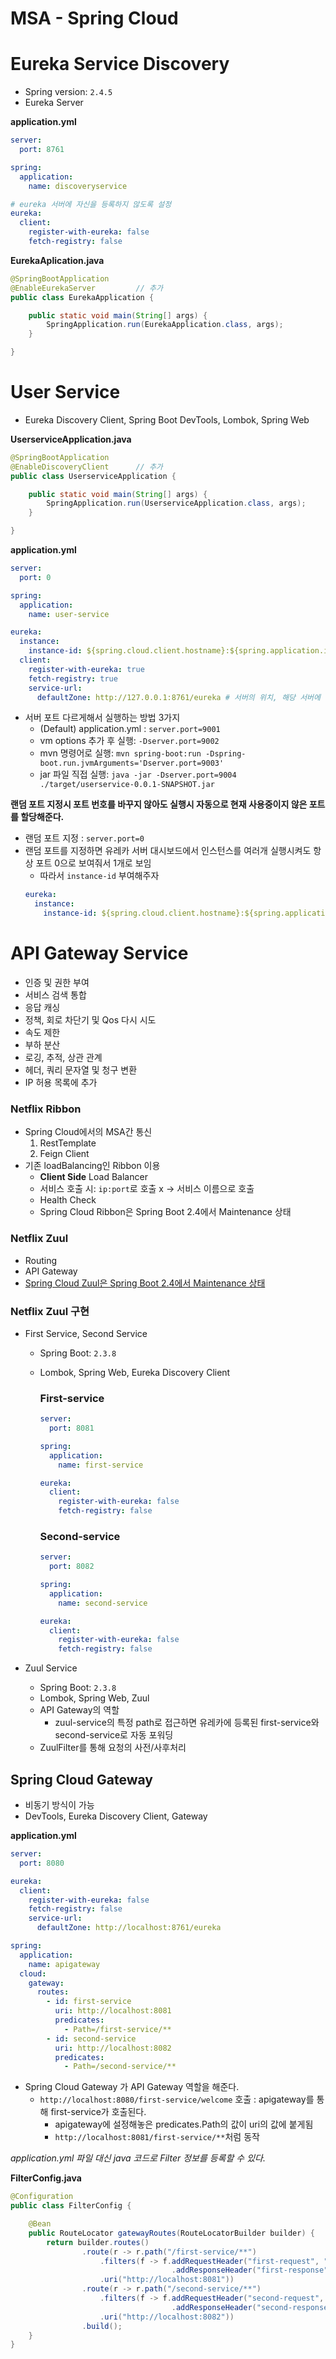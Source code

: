 # MSA - Spring Cloud

# Eureka Service Discovery

- Spring version: `2.4.5`
- Eureka Server

**application.yml**

```yaml
server:
  port: 8761

spring:
  application:
    name: discoveryservice

# eureka 서버에 자신을 등록하지 않도록 설정
eureka:
  client:
    register-with-eureka: false
    fetch-registry: false
```

**EurekaAplication.java**

```java
@SpringBootApplication
@EnableEurekaServer         // 추가
public class EurekaApplication {

    public static void main(String[] args) {
        SpringApplication.run(EurekaApplication.class, args);
    }

}

```

# User Service

- Eureka Discovery Client, Spring Boot DevTools, Lombok, Spring Web

**UserserviceApplication.java**

```java
@SpringBootApplication
@EnableDiscoveryClient      // 추가
public class UserserviceApplication {

    public static void main(String[] args) {
        SpringApplication.run(UserserviceApplication.class, args);
    }

}
```

**application.yml**

```yaml
server:
  port: 0

spring:
  application:
    name: user-service

eureka:
  instance:
    instance-id: ${spring.cloud.client.hostname}:${spring.application.instance-id:${random.value}}
  client:
    register-with-eureka: true
    fetch-registry: true
    service-url:
      defaultZone: http://127.0.0.1:8761/eureka # 서버의 위치, 해당 서버에 유레카 클라이언트 등록
```

- 서버 포트 다르게해서 실행하는 방법 3가지
  - (Default) application.yml : `server.port=9001`
  - vm options 추가 후 실행: `-Dserver.port=9002`
  - mvn 명령어로 실행: `mvn spring-boot:run -Dspring-boot.run.jvmArguments='Dserver.port=9003'`
  - jar 파일 직접 실행: `java -jar -Dserver.port=9004 ./target/userservice-0.0.1-SNAPSHOT.jar`

**랜덤 포트 지정시 포트 번호를 바꾸지 않아도 실행시 자동으로 현재 사용중이지 않은 포트를 할당해준다.**

- 랜덤 포트 지정 : `server.port=0`
- 랜덤 포트를 지정하면 유레카 서버 대시보드에서 인스턴스를 여러개 실행시켜도 항상 포트 0으로 보여줘서 1개로 보임
  - 따라서 `instance-id` 부여해주자
  ```yaml
  eureka:
    instance:
      instance-id: ${spring.cloud.client.hostname}:${spring.application.instance_id:${random.value}}
  ```

# API Gateway Service

- 인증 및 권한 부여
- 서비스 검색 통합
- 응답 캐싱
- 정책, 회로 차단기 및 Qos 다시 시도
- 속도 제한
- 부하 분산
- 로깅, 추적, 상관 관계
- 헤더, 쿼리 문자열 및 청구 변환
- IP 허용 목록에 추가

### Netflix Ribbon

- Spring Cloud에서의 MSA간 통신
  1. RestTemplate
  2. Feign Client
- 기존 loadBalancing인 Ribbon 이용
  - **Client Side** Load Balancer
  - 서비스 호출 시: `ip:port`로 호출 x -> 서비스 이름으로 호출
  - Health Check
  - Spring Cloud Ribbon은 Spring Boot 2.4에서 Maintenance 상태

### Netflix Zuul

- Routing
- API Gateway
- [Spring Cloud Zuul은 Spring Boot 2.4에서 Maintenance 상태](https://spring.io/blog/2018/12/12/spring-cloud-greenwich-rc1-available-now#spring-cloud-netflix-projects-entering-maintenance-mode)

### Netflix Zuul 구현

- First Service, Second Service

  - Spring Boot: `2.3.8`
  - Lombok, Spring Web, Eureka Discovery Client

    ### First-service

    ```yaml
    server:
      port: 8081

    spring:
      application:
        name: first-service

    eureka:
      client:
        register-with-eureka: false
        fetch-registry: false
    ```

    ### Second-service

    ```yaml
    server:
      port: 8082

    spring:
      application:
        name: second-service

    eureka:
      client:
        register-with-eureka: false
        fetch-registry: false
    ```

- Zuul Service
  - Spring Boot: `2.3.8`
  - Lombok, Spring Web, Zuul
  - API Gateway의 역할
    - zuul-service의 특정 path로 접근하면 유레카에 등록된 first-service와 second-service로 자동 포워딩
  - ZuulFilter를 통해 요청의 사전/사후처리

## Spring Cloud Gateway

- 비동기 방식이 가능
- DevTools, Eureka Discovery Client, Gateway

**application.yml**

```yaml
server:
  port: 8080

eureka:
  client:
    register-with-eureka: false
    fetch-registry: false
    service-url:
      defaultZone: http://localhost:8761/eureka

spring:
  application:
    name: apigateway
  cloud:
    gateway:
      routes:
        - id: first-service
          uri: http://localhost:8081
          predicates:
            - Path=/first-service/**
        - id: second-service
          uri: http://localhost:8082
          predicates:
            - Path=/second-service/**
```

- Spring Cloud Gateway 가 API Gateway 역할을 해준다.
  - `http://localhost:8080/first-service/welcome` 호출 : apigateway를 통해 first-service가 호출된다.
    - apigateway에 설정해놓은 predicates.Path의 값이 uri의 값에 붙게됨
    - `http://localhost:8081/first-service/**`처럼 동작

_application.yml 파일 대신 java 코드로 Filter 정보를 등록할 수 있다._

**FilterConfig.java**

```java
@Configuration
public class FilterConfig {

    @Bean
    public RouteLocator gatewayRoutes(RouteLocatorBuilder builder) {
        return builder.routes()
                .route(r -> r.path("/first-service/**")
                    .filters(f -> f.addRequestHeader("first-request", "first-request-header")
                                    .addResponseHeader("first-response", "first-response-header"))
                    .uri("http://localhost:8081"))
                .route(r -> r.path("/second-service/**")
                    .filters(f -> f.addRequestHeader("second-request", "second-request-header")
                                    .addResponseHeader("second-response", "second-response-header"))
                    .uri("http://localhost:8082"))
                .build();
    }
}
```
